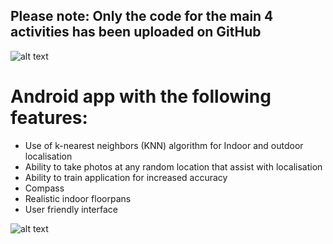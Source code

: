 ## Please note: Only the code for the main 4 activities has been uploaded on GitHub <br/>
![alt text](https://github.com/EvanPl/Locate_me_App_with_Extra_Functionalities/blob/main/Images/Logo.PNG)

# Android app with the following features:
- Use of k-nearest neighbors (KNN) algorithm for Indoor and outdoor localisation
- Ability to take photos at any random location that assist with localisation
- Ability to train application for increased accuracy
- Compass
- Realistic indoor floorpans
- User friendly interface

![alt text](https://github.com/EvanPl/Locate_me_App_with_Extra_Functionalities/blob/main/Images/1.jpg)

